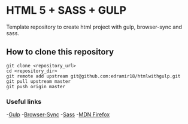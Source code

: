 # HTML 5 + SASS + GULP
Template repository to create html project with gulp, browser-sync and sass.

## How to clone this repository

```
git clone <repository_url>
cd <repository_dir>
git remote add upstream git@github.com:edramir18/htmlwithgulp.git
git pull upstream master
git push origin master
```

### Useful links

-[Gulp](https://gulpjs.com/)
-[Browser-Sync](https://browsersync.io/)
-[Sass](http://sass-lang.com/)
-[MDN Firefox](https://developer.mozilla.org/en-US/docs/Web)